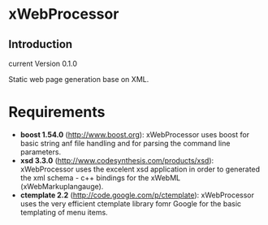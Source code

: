 # xWebProcessor
## Introduction

current Version 0.1.0

Static web page generation base on XML.

# Requirements

- **boost 1.54.0** (http://www.boost.org): 
xWebProcessor uses boost for basic string anf file handling and for parsing the command line parameters.
- **xsd 3.3.0** (http://www.codesynthesis.com/products/xsd): 
xWebProcessor uses the excelent xsd application in order to generated the xml schema - c++ bindings for the xWebML (xWebMarkuplangauge).
- **ctemplate 2.2** (http://code.google.com/p/ctemplate): 
xWebProcessor uses the very efficient ctemplate library fomr Google for the basic templating of menu items.
